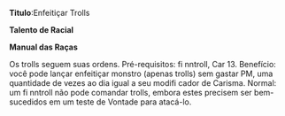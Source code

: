 **Titulo**:Enfeitiçar Trolls

**Talento de Racial**

**Manual das Raças**

 Os trolls seguem suas ordens. Pré-requisitos: fi nntroll, Car 13. Benefício: você pode lançar enfeitiçar monstro (apenas trolls) sem gastar PM, uma quantidade de vezes ao dia igual a seu modifi cador de Carisma. Normal: um fi nntroll não pode comandar trolls, embora estes precisem ser bem-sucedidos em um teste de Vontade para atacá-lo.